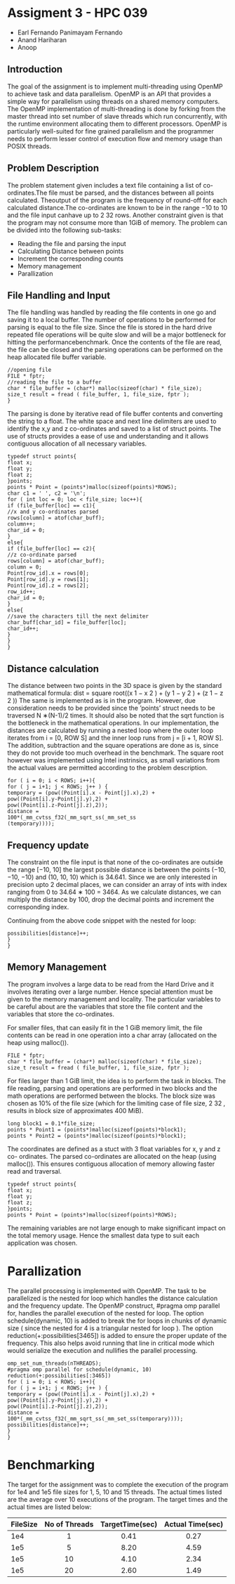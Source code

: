 # Assigment 3 - HPC 039

* Earl Fernando Panimayam Fernando
* Anand Hariharan
* Anoop 
## Introduction

The goal of the assignment is to implement multi-threading using OpenMP to achieve task and data parallelism. OpenMP is an API that provides a simple way for parallelism using threads on a shared memory computers. The OpenMP implementation of multi-threading is done by forking from the master thread into set number of slave threads which run concurrently, with the runtime environment allocating them to different processors. OpenMP is particularly well-suited for fine grained parallelism and the programmer needs to perform lesser control of execution flow and memory usage than POSIX threads.

## Problem Description
The problem statement given includes a text file containing a list of co-ordinates.The file must be parsed, and the distances between all points calculated. Theoutput of the program is the frequency of round-off for each calculated distance.The co-ordinates are known to be in the range −10 to 10 and the file input canhave up to 2 32 rows. Another constraint given is that the program may not consume more than 1GiB of memory.
The problem can be divided into the following sub-tasks:
* Reading the file and parsing the input
* Calculating Distance between points
* Increment the corresponding counts
* Memory management
* Parallization

## File Handling and Input

The file handling was handled by reading the file contents in one go and saving it to a local buffer. The number of operations to be performed for parsing is equal to the file size. Since the file is stored in the hard drive repeated file operations will be quite slow and will be a major bottleneck for hitting the performancebenchmark. Once the contents of the file are read, the file can be closed and the parsing operations can be performed on the heap allocated file buffer variable.

~~~
//opening file
FILE * fptr;
//reading the file to a buffer
char * file_buffer = (char*) malloc(sizeof(char) * file_size);
size_t result = fread ( file_buffer, 1, file_size, fptr );
}
~~~
The parsing is done by iterative read of file buffer contents and converting the string to a float. The white space and next line delimiters are used to identify the x,y and z co-ordinates and saved to a list of struct points. The use of structs provides a ease of use and understanding and it allows contiguous allocation of all necessary variables.
~~~
typedef struct points{
float x;
float y;
float z;
}points;
points * Point = (points*)malloc(sizeof(points)*ROWS);
char c1 = ' ', c2 = '\n';
for ( int loc = 0; loc < file_size; loc++){
if (file_buffer[loc] == c1){
//x and y co-ordinates parsed
rows[column] = atof(char_buff);
column++;
char_id = 0;
}
else{
if (file_buffer[loc] == c2){
//z co-ordinate parsed
rows[column] = atof(char_buff);
column = 0;
Point[row_id].x = rows[0];
Point[row_id].y = rows[1];
Point[row_id].z = rows[2];
row_id++;
char_id = 0;
}
else{
//save the characters till the next delimiter
char_buff[char_id] = file_buffer[loc];
char_id++;
}
}
}
~~~


## Distance calculation

The distance between two points in the 3D space is given by the standard mathematical formula:
		dist = square root((x 1 − x 2 ) + (y 1 − y 2 ) + (z 1 − z 2 ))
The same is implemented as is in the program. However, due consideration needs to be provided since the ’points’ struct needs to be traversed N ∗(N-1)/2 times. It should also be noted that the sqrt function is the bottleneck in the mathematical operations.
In our implementation, the distances are calculated by running a nested loop where the outer loop iterates from i = [0, ROW S] and the inner loop runs from j = [i + 1, ROW S]. The addition, subtraction and the square operations are done as is, since they do not provide too much overhead in the benchmark. The square root however was implemented using Intel instrinsics, as small variations from the actual values are permitted according to the problem description.
		
~~~
for ( i = 0; i < ROWS; i++){
for ( j = i+1; j < ROWS; j++ ) {
temporary = (pow((Point[i].x - Point[j].x),2) +
pow((Point[i].y-Point[j].y),2) +
pow((Point[i].z-Point[j].z),2));
distance =
100*(_mm_cvtss_f32(_mm_sqrt_ss(_mm_set_ss
(temporary))));
~~~

## Frequency update
The constraint on the file input is that none of the co-ordinates are outside the range [−10, 10] the largest possible distance is between the points (−10, −10, −10) and (10, 10, 10) which is 34.641. Since we are only interested in precision upto 2 decimal places, we can consider an array of ints with index ranging from 0 to 34.64 ∗ 100 = 3464. As we calculate distances, we can multiply the distance by 100, drop the decimal points and increment the corresponding index. 


Continuing from the above code snippet with the nested for loop:
~~~
possibilities[distance]++;
}
}
~~~
## Memory Management
The program involves a large data to be read from the Hard Drive and it involves iterating over a large number. Hence special attention must be given to the memory management and locality. The particular variables to be careful about are the variables that store the file content and the variables that store the co-ordinates.


For smaller files, that can easily fit in the 1 GiB memory limit, the file contents can be read in one operation into a char array (allocated on the heap using malloc()).

  ~~~
  FILE * fptr;
char * file_buffer = (char*) malloc(sizeof(char) * file_size);
size_t result = fread ( file_buffer, 1, file_size, fptr );
 
  ~~~
  
  For files larger than 1 GiB limit, the idea is to perform the task in blocks.
The file reading, parsing and operations are performed in two blocks and the
math operations are performed between the blocks. The block size was chosen
as 10% of the file size (which for the limiting case of file size, 2 32 , results in
block size of approximates 400 MiB).

  ~~~
long block1 = 0.1*file_size;
points * Point1 = (points*)malloc(sizeof(points)*block1);
points * Point2 = (points*)malloc(sizeof(points)*block1);
 
  ~~~
  
  
  The coordinates are defined as a stuct with 3 float variables for x, y and z co-
ordinates. The parsed co-ordinates are allocated on the heap (using malloc()).
This ensures contiguous allocation of memory allowing faster read and traversal.

  ~~~
typedef struct points{
float x;
float y;
float z;
}points;
points * Point = (points*)malloc(sizeof(points)*ROWS);
 
  ~~~
 The remaining variables are not large enough to make significant impact on
the total memory usage. Hence the smallest data type to suit each application
was chosen.
  
# Parallization
The parallel processing is implemented with OpenMP. The task to be parallelized
is the nested for loop which handles the distance calculation and the
frequency update. The OpenMP construct, #pragma omp parallel for, handles
the parallel execution of the nested for loop. The option schedule(dynamic, 10)
is added to break the for loops in chunks of dynamic size ( since the nested for
4 is a triangular nested for loop ). The option reduction(+:possibilities[3465]) is
added to ensure the proper update of the frequency. This also helps avoid running
that line in critical mode which would serialize the execution and nullifies
the parallel processing.
~~~ 
omp_set_num_threads(nTHREADS);
#pragma omp parallel for schedule(dynamic, 10)
reduction(+:possibilities[:3465])
for ( i = 0; i < ROWS; i++){
for ( j = i+1; j < ROWS; j++ ) {
temporary = (pow((Point[i].x - Point[j].x),2) +
pow((Point[i].y-Point[j].y),2) +
pow((Point[i].z-Point[j].z),2));
distance =
100*(_mm_cvtss_f32(_mm_sqrt_ss(_mm_set_ss(temporary))));
possibilities[distance]++;
}
}
~~~ 

# Benchmarking
The target for the assignment was to complete the execution of the program for
1e4 and 1e5 file sizes for 1, 5, 10 and 15 threads. The actual times listed are
the average over 10 executions of the program. The target times and the actual
times are listed below:


|FileSize    | No of Threads       |    TargetTime(sec)   | Actual Time(sec)        | 
|:-----------|:-------------------:|:--------------------:|:-----------------------:|
|1e4 	     | 1                   |  0.41                | 0.27                    | 
|1e5 	     | 5                   |  8.20                | 4.59                    | 
|1e5 	     | 10                  |  4.10                | 2.34                    | 
|1e5 	     | 20                  |  2.60                | 1.49                    | 


 
